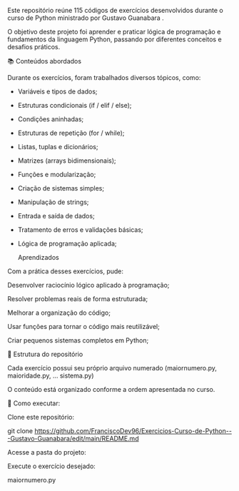 Este repositório reúne 115 códigos de exercícios desenvolvidos durante o curso de Python ministrado por Gustavo Guanabara
.

O objetivo deste projeto foi aprender e praticar lógica de programação e fundamentos da linguagem Python, passando por diferentes conceitos e desafios práticos.

📚 Conteúdos abordados

Durante os exercícios, foram trabalhados diversos tópicos, como:

- Variáveis e tipos de dados;
- Estruturas condicionais (if / elif / else);
- Condições aninhadas;
- Estruturas de repetição (for / while);
- Listas, tuplas e dicionários;
- Matrizes (arrays bidimensionais);
- Funções e modularização;
- Criação de sistemas simples;
- Manipulação de strings;
- Entrada e saída de dados;
- Tratamento de erros e validações básicas;
- Lógica de programação aplicada;

  Aprendizados

Com a prática desses exercícios, pude:

Desenvolver raciocínio lógico aplicado à programação;

Resolver problemas reais de forma estruturada;

Melhorar a organização do código;

Usar funções para tornar o código mais reutilizável;

Criar pequenos sistemas completos em Python;

📂 Estrutura do repositório

Cada exercício possui seu próprio arquivo numerado (maiornumero.py, maioridade.py, … sistema.py)

O conteúdo está organizado conforme a ordem apresentada no curso.

🔧 Como executar:

Clone este repositório:

git clone https://github.com/FranciscoDev96/Exercicios-Curso-de-Python---Gustavo-Guanabara/edit/main/README.md


Acesse a pasta do projeto:

Execute o exercício desejado:

maiornumero.py
